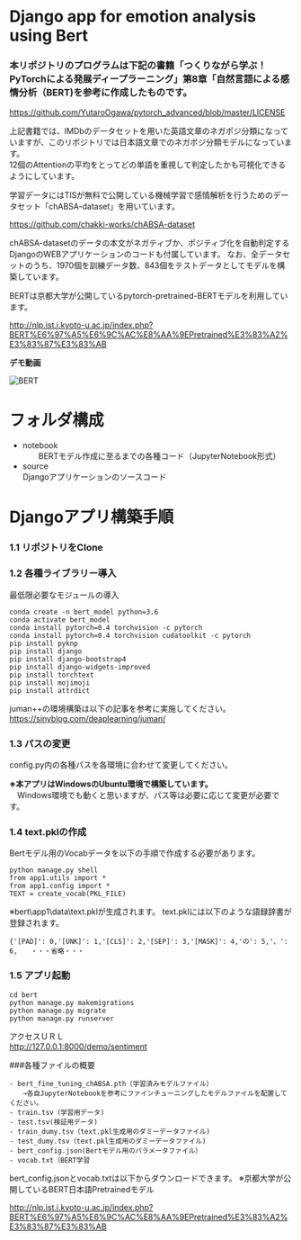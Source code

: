 # Django app for emotion analysis using Bert

###  本リポジトリのプログラムは下記の書籍「つくりながら学ぶ！PyTorchによる発展ディープラーニング」第8章「自然言語による感情分析（BERT)を参考に作成したものです。

https://github.com/YutaroOgawa/pytorch_advanced/blob/master/LICENSE  

上記書籍では、IMDbのデータセットを用いた英語文章のネガポジ分類になっていますが、このリポジトリでは日本語文章でのネガポジ分類モデルになっています。  
12個のAttentionの平均をとってどの単語を重視して判定したかも可視化できるようにしています。


学習データにはTISが無料で公開している機械学習で感情解析を行うためのデータセット「chABSA-dataset」を用いています。  

https://github.com/chakki-works/chABSA-dataset

chABSA-datasetのデータの本文がネガティブか、ポジティブ化を自動判定するDjangoのWEBアプリケーションのコードも付属しています。     なお、全データセットのうち、1970個を訓練データ数、843個をテストデータとしてモデルを構築しています。

BERTは京都大学が公開しているpytorch-pretrained-BERTモデルを利用しています。

http://nlp.ist.i.kyoto-u.ac.jp/index.php?BERT%E6%97%A5%E6%9C%AC%E8%AA%9EPretrained%E3%83%A2%E3%83%87%E3%83%AB

**デモ動画**

![BERT](https://user-images.githubusercontent.com/34405452/67568657-c298d980-f767-11e9-8d3f-09230667772d.gif)


# フォルダ構成  

- notebook  
　　BERTモデル作成に至るまでの各種コード（JupyterNotebook形式）
- source  
    Djangoアプリケーションのソースコード
  

# Djangoアプリ構築手順


### 1.1 リポジトリをClone

### 1.2 各種ライブラリー導入  

最低限必要なモジュールの導入
```
conda create -n bert_model python=3.6
conda activate bert_model
conda install pytorch=0.4 torchvision -c pytorch
conda install pytorch=0.4 torchvision cudatoolkit -c pytorch
pip install pyknp
pip install django
pip install django-bootstrap4
pip install django-widgets-improved
pip install torchtext
pip install mojimoji
pip install attrdict

```
juman++の環境構築は以下の記事を参考に実施してください。  
https://sinyblog.com/deaplearning/juman/

### 1.3 パスの変更

config.py内の各種パスを各環境に合わせて変更してください。

**※本アプリはWindowsのUbuntu環境で構築しています。**    
　Windows環境でも動くと思いますが、パス等は必要に応じて変更が必要です。

### 1.4 text.pklの作成

Bertモデル用のVocabデータを以下の手順で作成する必要があります。

```
python manage.py shell
from app1.utils import *
from app1.config import *
TEXT = create_vocab(PKL_FILE)
```
※bert\app1\data\text.pklが生成されます。
text.pklには以下のような語録辞書が登録されます。


```
{'[PAD]': 0,'[UNK]': 1,'[CLS]': 2,'[SEP]': 3,'[MASK]': 4,'の': 5,'、': 6,　　・・・省略・・・
```



### 1.5 アプリ起動

```
cd bert 
python manage.py makemigrations
python manage.py migrate
python manage.py runserver
```

アクセスＵＲＬ  
http://127.0.0.1:8000/demo/sentiment


###各種ファイルの概要
```
- bert_fine_tuning_chABSA.pth（学習済みモデルファイル）
　　→各自JupyterNotebookを参考にファインチューニングしたモデルファイルを配置してください。
- train.tsv（学習用データ)
- test.tsv(検証用データ)
- train_dumy.tsv（text.pkl生成用のダミーデータファイル)
- test_dumy.tsv（text.pkl生成用のダミーデータファイル)
- bert_config.json(Bertモデル用のパラメータファイル） 
- vocab.txt（BERT学習
```

bert_config.jsonとvocab.txtは以下からダウンロードできます。
※京都大学が公開しているBERT日本語Pretrainedモデル

http://nlp.ist.i.kyoto-u.ac.jp/index.php?BERT%E6%97%A5%E6%9C%AC%E8%AA%9EPretrained%E3%83%A2%E3%83%87%E3%83%AB

